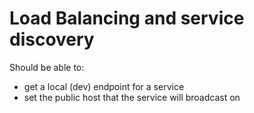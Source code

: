 
# Load Balancing and service discovery

Should be able to:
 - get a local (dev) endpoint for a service
 - set the public host that the service will broadcast on
